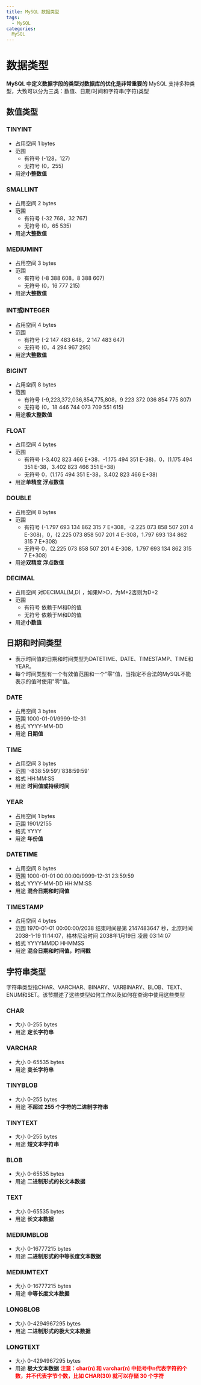 ```yaml
---
title: MySQL 数据类型
tags:
  - MySQL
categories:
  MySQL
---
```


# 数据类型
  **MySQL 中定义数据字段的类型对数据库的优化是非常重要的**
  MySQL 支持多种类型，大致可以分为三类：数值、日期/时间和字符串(字符)类型

## 数值类型
### TINYINT 
  - 占用空间  1 bytes
  - 范围
    - 有符号  (-128，127)
    - 无符号  (0，255)
  - 用途**小整数值**
### SMALLINT
  - 占用空间  2 bytes
  - 范围
    - 有符号  (-32 768，32 767)
    - 无符号	(0，65 535)
  - 用途**大整数值**
### MEDIUMINT
  - 占用空间  3 bytes
  - 范围
    - 有符号  (-8 388 608，8 388 607)
    - 无符号	(0，16 777 215)
  - 用途**大整数值**
### INT或INTEGER
  - 占用空间  4 bytes
  - 范围
    - 有符号  (-2 147 483 648，2 147 483 647)
    - 无符号	(0，4 294 967 295)
  - 用途**大整数值**
### BIGINT
  - 占用空间  8 bytes
  - 范围
    - 有符号  (-9,223,372,036,854,775,808，9 223 372 036 854 775 807)
    - 无符号	(0，18 446 744 073 709 551 615)
  - 用途**极大整数值**
### FLOAT
  - 占用空间  4 bytes
  - 范围
    - 有符号  (-3.402 823 466 E+38，-1.175 494 351 E-38)，0，(1.175 494 351 E-38，3.402 823 466 351 E+38)
    - 无符号	0，(1.175 494 351 E-38，3.402 823 466 E+38)
  - 用途**单精度 浮点数值**
### DOUBLE
  - 占用空间  8 bytes
  - 范围
    - 有符号  (-1.797 693 134 862 315 7 E+308，-2.225 073 858 507 201 4 E-308)，0，(2.225 073 858 507 201 4 E-308，1.797 693 134 862 315 7 E+308)
    - 无符号	0，(2.225 073 858 507 201 4 E-308，1.797 693 134 862 315 7 E+308)
  - 用途**双精度 浮点数值**
 ### DECIMAL
  - 占用空间  对DECIMAL(M,D) ，如果M>D，为M+2否则为D+2
  - 范围
    - 有符号  依赖于M和D的值
    - 无符号	依赖于M和D的值
  - 用途**小数值**

## 日期和时间类型
  - 表示时间值的日期和时间类型为DATETIME、DATE、TIMESTAMP、TIME和YEAR。
  - 每个时间类型有一个有效值范围和一个"零"值，当指定不合法的MySQL不能表示的值时使用"零"值。

### DATE
  - 占用空间  3 bytes
  - 范围  1000-01-01/9999-12-31
  - 格式  YYYY-MM-DD
  - 用途  **日期值**
### TIME
  - 占用空间  3 bytes
  - 范围  '-838:59:59'/'838:59:59'
  - 格式  HH:MM:SS
  - 用途  **时间值或持续时间**
### YEAR
  - 占用空间  1 bytes
  - 范围  1901/2155
  - 格式  YYYY
  - 用途  **年份值**
### DATETIME
  - 占用空间  8 bytes
  - 范围  1000-01-01 00:00:00/9999-12-31 23:59:59
  - 格式  YYYY-MM-DD HH:MM:SS
  - 用途  **混合日期和时间值**
### TIMESTAMP
  - 占用空间  4 bytes
  - 范围  1970-01-01 00:00:00/2038
      结束时间是第 2147483647 秒，北京时间 2038-1-19 11:14:07，格林尼治时间 2038年1月19日 凌晨 03:14:07
  - 格式  YYYYMMDD HHMMSS
  - 用途  **混合日期和时间值，时间戳**

## 字符串类型
字符串类型指CHAR、VARCHAR、BINARY、VARBINARY、BLOB、TEXT、ENUM和SET。该节描述了这些类型如何工作以及如何在查询中使用这些类型
### CHAR
  - 大小	0-255 bytes
  - 用途  **定长字符串**
### VARCHAR
  - 大小	0-65535 bytes
  - 用途  **变长字符串**
### TINYBLOB
  - 大小	0-255 bytes
  - 用途  **不超过 255 个字符的二进制字符串**
### TINYTEXT
  - 大小	0-255 bytes
  - 用途  **短文本字符串**
### BLOB
  - 大小	0-65535 bytes
  - 用途  **二进制形式的长文本数据**
### TEXT
  - 大小	0-65535 bytes
  - 用途  **长文本数据**
### MEDIUMBLOB
  - 大小	0-16777215 bytes
  - 用途  **二进制形式的中等长度文本数据**
### MEDIUMTEXT
  - 大小	0-16777215 bytes
  - 用途  **中等长度文本数据**
### LONGBLOB
  - 大小	0-4294967295 bytes
  - 用途  **二进制形式的极大文本数据**
### LONGTEXT
  - 大小	0-4294967295 bytes
  - 用途  **极大文本数据**
**<font color='red'>注意：char(n) 和 varchar(n) 中括号中n代表字符的个数，并不代表字节个数，比如 CHAR(30) 就可以存储 30 个字符</font>**
